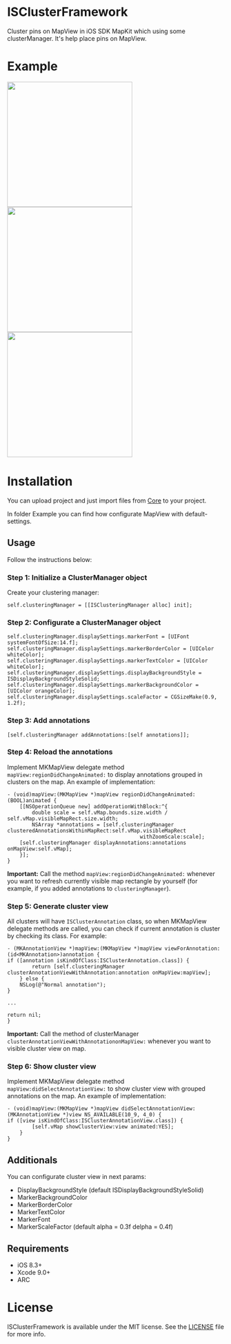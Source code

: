 # ISClusterFramework
Cluster pins on MapView in iOS SDK MapKit which using some clusterManager. It's help place pins on MapView.

# Example

<img src="https://github.com/DimaIgorevich/ISClusterFramework/blob/master/Resources/example0.PNG" width="290"> <img src="https://github.com/DimaIgorevich/ISClusterFramework/blob/master/Resources/example1.PNG" width="290"> <img src="https://github.com/DimaIgorevich/ISClusterFramework/blob/master/Resources/example2.PNG" width="290">

# Installation

You can upload project and just import files from [Core](ISClusterFramework/Core) to your project.

In folder Example you can find how configurate MapView with default-settings.

## Usage

Follow the instructions below:

### Step 1: Initialize a ClusterManager object

Create your clustering manager:
	
    self.clusteringManager = [[ISClusteringManager alloc] init];

### Step 2: Configurate a ClusterManager object
	
    self.clusteringManager.displaySettings.markerFont = [UIFont systemFontOfSize:14.f];
    self.clusteringManager.displaySettings.markerBorderColor = [UIColor whiteColor];
    self.clusteringManager.displaySettings.markerTextColor = [UIColor whiteColor];
    self.clusteringManager.displaySettings.displayBackgroundStyle = ISDisplayBackgroundStyleSolid;
    self.clusteringManager.displaySettings.markerBackgroundColor = [UIColor orangeColor];
    self.clusteringManager.displaySettings.scaleFactor = CGSizeMake(0.9, 1.2f);

### Step 3: Add annotations

	[self.clusteringManager addAnnotations:[self annotations]];
	
### Step 4: Reload the annotations
	
Implement MKMapView delegate method `mapView:regionDidChangeAnimated:` to display annotations grouped in clusters on the map. An example of implementation:

    - (void)mapView:(MKMapView *)mapView regionDidChangeAnimated:(BOOL)animated {
    	[[NSOperationQueue new] addOperationWithBlock:^{
        	double scale = self.vMap.bounds.size.width / self.vMap.visibleMapRect.size.width;
        	NSArray *annotations = [self.clusteringManager clusteredAnnotationsWithinMapRect:self.vMap.visibleMapRect 
									           withZoomScale:scale];
		[self.clusteringManager displayAnnotations:annotations onMapView:self.vMap];
    	}];
    }
	
**Important:** Call the method `mapView:regionDidChangeAnimated:` whenever you want to refresh currently visible map rectangle by yourself (for example, if you added annotations to `clusteringManager`).

### Step 5: Generate cluster view

All clusters will have `ISClusterAnnotation` class, so when MKMapView delegate methods are called, you can check if current annotation is cluster by checking its class. For example:

    - (MKAnnotationView *)mapView:(MKMapView *)mapView viewForAnnotation:(id<MKAnnotation>)annotation {
   	if ([annotation isKindOfClass:ISClusterAnnotation.class]) {
            return [self.clusteringManager clusterAnnotationViewWithAnnotation:annotation onMapView:mapView];
    	} else {
	    NSLog(@"Normal annotation");
	}
		
	...
		
    return nil;
    }

**Important:** Call the method of clusterManager `clusterAnnotationViewWithAnnotationonMapView:` whenever you want to visible cluster view on map.

### Step 6: Show cluster view

Implement MKMapView delegate method `mapView:didSelectAnnotationView:` to show cluster view with grouped annotations on the map. An example of implementation:

    - (void)mapView:(MKMapView *)mapView didSelectAnnotationView:(MKAnnotationView *)view NS_AVAILABLE(10_9, 4_0) {
   	if ([view isKindOfClass:ISClusterAnnotationView.class]) {
        	[self.vMap showClusterView:view animated:YES];
    	}
    }
	
## Additionals

You can configurate cluster view in next params:

+ DisplayBackgroundStyle (default ISDisplayBackgroundStyleSolid)
+ MarkerBackgroundColor
+ MarkerBorderColor
+ MarkerTextColor
+ MarkerFont
+ MarkerScaleFactor (default alpha = 0.3f delpha = 0.4f)

## Requirements

- iOS 8.3+
- Xcode 9.0+
- ARC

# License

ISClusterFramework is available under the MIT license. See the [LICENSE](LICENSE) file for more info.
